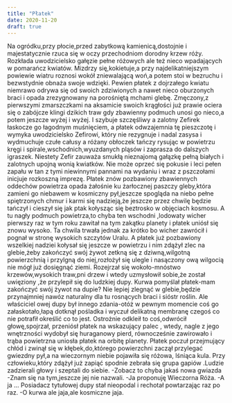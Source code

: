 ```yaml
---
title: "Płatek"
date: 2020-11-20
draft: true
---
```



Na ogródku,przy płocie,przed zabytkową kamienicą,dostojnie i majestatycznie rzuca się w oczy
przechodniom dorodny krzew róży. Rozkłada uwodzicielsko gałęzie pełne różowych ale też nieco
wpadających w pomarańcz kwiatów. Mizdrzy się,kokietuje,a przy najdelikatniejszym powiewie wiatru
roznosi wokół zniewalającą woń,a potem stoi w bezruchu i bezwstydnie obnaża swoje wdzięki. Pewien
płatek z dojrzałego kwiatu niemrawo odrywa się od swoich zdziwionych a nawet nieco oburzonych braci
i opada zrezygnowany na porośniętą mchami glebę.
Zmęczony,z pierwszymi zmarszczkami na aksamicie swoich krągłości już prawie ociera się o
zabójcze klingi dzikich traw gdy zbawienny podmuch unosi go nieco,a potem jeszcze wyżej i wyżej. I
szybuje szczęśliwy a zalotny Zefirek łaskocze go łagodnym muśnięciem, a płatek odwzajemnia tę
pieszczotę i wymyka uwodzicielsko Zefirowi, który nie rezygnuje i nadal zasysa i wydmuchuje czułe
całusy a różany obłoczek tańczy rysując w powietrzu kręgi i spirale,wschodnich,wyuzdanych pląsów i
zaprasza do dalszych igraszek.
Niestety Zefir zauważa smukłą nieznajomą gałązkę pełną białych i zalotnych upojną wonią kwiatków.
Nie może oprzeć się pokusie i leci pełen zapału w tan z tymi niewinnymi pannami na wydaniu i wraz z
pszczołami inicjuje rozkoszną imprezę.
Płatek znów pozbawiony zbawiennych oddechów powietrza opada żałośnie ku żarłocznej paszczy
gleby,która zamieni go niebawem w kosmiczny pył,jeszcze spogląda na niebo pełne spiętrzonych chmur i
karmi się nadzieją,że jeszcze przez chwilę będzie tańczył i cieszył się jak ptak kołysząc się
beztrosko w objęciach kosmosu.
A tu nagły podmuch powietrza,to chyba ten wschodni ,lodowaty wicher pierwszy raz w tym roku
zawitał na tym zakątku planety i płatek uniósł się znowu wysoko. Ta chwila trwała jednak za
krótko bo wicher zawrócił i pognał w stronę wysokich szczytów Uralu.
A płatek już pozbawiony wszelkiej nadziei kołysał się jeszcze w powietrzu i nim zdążył zlec na
glebie,żeby zakończyć swój żywot zetkną się z dziwną,wilgotną powierzchnią i przylgną do niej,rozłożył
się ulegle i nasączony ową wilgocią nie mógł już dosięgnąć ziemi.
Rozejrzał się wokoło-mnóstwo krzewów,wysokich traw,pni drzew i wtedy uzmysłowił sobie,że został
uwięziony ,że przylepił się do ludzkiej dupy.
Kurwa pomyślał płatek-mam zakończyć swój żywot na dupie? Nie lepiej zlegnąć w glebie,będzie
przynajmniej nawóz naturalny dla tu rosnących braci i sióstr roślin.
Ale właściciel owej dupy był innego zdania-otóż w pewnym momencie coś go załaskotało,łapą
dotknął pośladka i wyczuł delikatną membranę czegoś co nie potrafił określić co to jest.
Ostrożnie odkleił to coś,odwrócił głowę,spojrzał, przeniósł płatek na wskazujący palec , wtedy,
nagle z jego wnętrzności wydobył się huraganowy pierd, równocześnie zawirowało i trąba powietrzna
uniosła płatek na orbitę planety.
Płatek poczuł przejmujący chłód i zwinął się w kłębek,do,którego powierzchni zaczął przylegać
gwiezdny pył,a na wieczornym niebie pojawiła się różowa, lśniąca kula.
Przy człowieku,który zdążył już zapiąć spodnie zebrała się grupa gapiów .Ludzie zadzierali
głowy i szeptali do siebie.
-Zobacz to chyba jakaś nowa gwiazda
-Znam się na tym,jeszcze jej nie nazwali.
-Ja proponuję Wieczorna Róża.
-A ja …
Posiadacz tytułowej dupy stał nieopodal i rechotał powtarzając raz po raz.
-O kurwa ale jaja,ale kosmiczne jaja.
